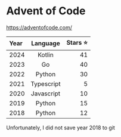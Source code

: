 # Advent of Code

https://adventofcode.com/

| Year |  Language  | Stars :star: |
| :--- | :--------: | -----------: |
| 2024 |   Kotlin   |           41 |
| 2023 |     Go     |           40 |
| 2022 |   Python   |           30 |
| 2021 | Typescript |            5 |
| 2020 | Javascript |           10 |
| 2019 |   Python   |           15 |
| 2018 |   Python   |           12 |

Unfortunately, I did not save year 2018 to git
